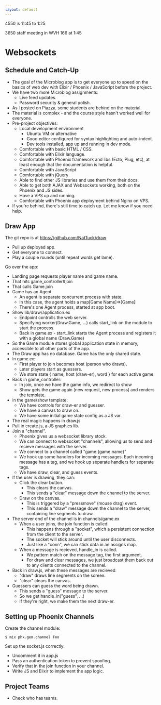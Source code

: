 ```yaml
---
layout: default
---
```


4550 is 11:45 to 1:25

3650 staff meeting in WVH 166 at 1:45

# Websockets

## Schedule and Catch-Up

 - The goal of the Microblog app is to get everyone up to speed on the basics of
   web dev with Elixir / Phoenix / JavaScript before the project.
 - We have two more Microblog assignments:
   - Live feed updates.
   - Password security & general polish.
 - As I posted on Piazza, some students are behind on the material.
 - The material is complex - and the course style hasn't worked well for everyone.
 - Pre-project objectives:
   - Local development environment
     - Ubuntu VM or alternative
     - Good editor configured for syntax highlighting and auto-indent.
     - Dev tools installed, app up and running in dev mode.
   - Comfortable with basic HTML / CSS.
   - Comfortable with Elixir language.
   - Comfortable with Phoenix framework and libs (Ecto, Plug, etc), at least enough
     that the documentation is helpful.
   - Comfortable with JavaScript
   - Comfortable with jQuery
   - Able to find other JS libraries and use them from their docs.
   - Able to get both AJAX and Websockets working, both on the Phoenix and JS sides.
   - Have a VPS up and running.
   - Comfortable with Phoenix app deployment behind Nginx on VPS.
 - If you're behind, there's still time to catch up. Let me know if you need help.

## Draw App

The git repo is at https://github.com/NatTuck/draw

 - Pull up deployed app.
 - Get everyone to connect.
 - Play a couple rounds (until repeat words get lame).

Go over the app:

 - Landing page requests player name and game name.
 - That hits game_controller#join
 - That calls Game.join
 - Game has an Agent
   - An agent is separate concurrent process with state.
   - In this case, the agent holds a map[Game Name]=>[Game]
   - There's one Agent process, started at app boot.
 - Show lib/draw/application.ex
   - Endpoint controlls the web server.
   - Specifying worker(Draw.Game, ...) calls start_link on the module to
     start the process.
   - Back in game.ex - start_link starts the Agent process and registers
     it with a global name (Draw.Game)
 - So the Game module stores global application state in memory, accessible
   to all other parts of the app.
 - The Draw app has no database. Game has the only shared state.
 - In game.ex:
   - First player to join becomes host (person who draws).
   - Later players start as guessers.
   - We store state { name, host (draw-er), word } for each active game.
 - Back in game_controller:
   - In join, once we have the game info, we redirect to show
   - Show gets the game again (new request, new process) and renders the template.
 - In the game/show template:
   - We have controls for draw-er and guesser.
   - We have a canvas to draw on.
   - We have some initial game state config as a JS var.
 - The real magic happens in draw.js
 - Pull in create.js, a JS graphics lib.
 - Join a "channel".
   - Phoenix gives us a websocket library stock.
   - We can connect to websocket "channels", allowing us to send and recieve
     messages with the server.
   - We connect to a channel called "game:{game name}"
   - We hook up some handlers for incoming messages. Each incoming message
     has a tag, and we hook up separate handlers for separate tags.
   - We have draw, clear, and guess events.
 - If the user is drawing, they can:
   - Click the clear button.
     - This clears the canvas.
     - This sends a "clear" message down the channel to the server.
   - Draw on the canvas.
     - This is triggered by a "pressmove" (mouse drag) event.
     - This sends a "draw" message down the channel to the server,
       containing line segments to draw.
 - The server end of the channel is in channels/game.ex
   - When a user joins, the join function is called.
     - This happens through a "socket", which a persistent connection
       from the client to the server.
     - The socket will stick around until the user disconnects.
     - Just like a "conn", we can stick data in an assigns map.
   - When a message is recieved, handle_in is called.
     - We pattern match on the message tag, the first argument.
     - For draw and clear messages, we just broadcast them back
       out to any clients connected to the channel.
 - Back in draw.js, when these messages are recieved:
   - "draw" draws line segments on the screen.
   - "clear" clears the canvas.
 - Guessers can guess the word being drawn.
   - This sends a "guess" message to the server.
   - So we get handle_in("guess", ...)
   - If they're right, we make them the next draw-er.

## Setting up Phoenix Channels

Create the channel module:

```
$ mix phx.gen.channel Foo
```

Set up the socket.js correctly:

 - Uncomment it in app.js
 - Pass an authentication token to prevent spoofing.
 - Verify that in the join function in your channel.
 - Write JS and Elixir to implement the app logic.

## Project Teams

 - Check who has teams.


